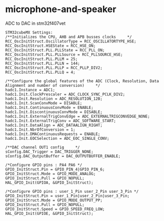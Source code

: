 # microphone-and-speaker
ADC to DAC in stm32f407vet
  
    STM32cubeMX Settings:
    /**Initializes the CPU, AHB and APB busses clocks     */
    RCC_OscInitStruct.OscillatorType = RCC_OSCILLATORTYPE_HSE;
    RCC_OscInitStruct.HSEState = RCC_HSE_ON;
    RCC_OscInitStruct.PLL.PLLState = RCC_PLL_ON;
    RCC_OscInitStruct.PLL.PLLSource = RCC_PLLSOURCE_HSE;
    RCC_OscInitStruct.PLL.PLLM = 25;
    RCC_OscInitStruct.PLL.PLLN = 144;
    RCC_OscInitStruct.PLL.PLLP = RCC_PLLP_DIV2;
    RCC_OscInitStruct.PLL.PLLQ = 4;

    /**Configure the global features of the ADC (Clock, Resolution, Data Alignment and number of conversion)     */
    hadc1.Instance = ADC1;
    hadc1.Init.ClockPrescaler = ADC_CLOCK_SYNC_PCLK_DIV2;
    hadc1.Init.Resolution = ADC_RESOLUTION_12B;
    hadc1.Init.ScanConvMode = DISABLE;
    hadc1.Init.ContinuousConvMode = ENABLE;
    hadc1.Init.DiscontinuousConvMode = DISABLE;
    hadc1.Init.ExternalTrigConvEdge = ADC_EXTERNALTRIGCONVEDGE_NONE;
    hadc1.Init.ExternalTrigConv = ADC_SOFTWARE_START;
    hadc1.Init.DataAlign = ADC_DATAALIGN_RIGHT;
    hadc1.Init.NbrOfConversion = 1;
    hadc1.Init.DMAContinuousRequests = ENABLE;
    hadc1.Init.EOCSelection = ADC_EOC_SINGLE_CONV;

    /**DAC channel OUT1 config     */
    sConfig.DAC_Trigger = DAC_TRIGGER_NONE;
    sConfig.DAC_OutputBuffer = DAC_OUTPUTBUFFER_ENABLE;

    /*Configure GPIO pins : PA4 PA6 */
    GPIO_InitStruct.Pin = GPIO_PIN_4|GPIO_PIN_6;
    GPIO_InitStruct.Mode = GPIO_MODE_ANALOG;
    GPIO_InitStruct.Pull = GPIO_NOPULL;
    HAL_GPIO_Init(GPIOA, &GPIO_InitStruct);

    /*Configure GPIO pins : user_1_Pin user_2_Pin user_3_Pin */
    GPIO_InitStruct.Pin = user_1_Pin|user_2_Pin|user_3_Pin;
    GPIO_InitStruct.Mode = GPIO_MODE_OUTPUT_PP;
    GPIO_InitStruct.Pull = GPIO_NOPULL;
    GPIO_InitStruct.Speed = GPIO_SPEED_FREQ_LOW;
    HAL_GPIO_Init(GPIOE, &GPIO_InitStruct);
